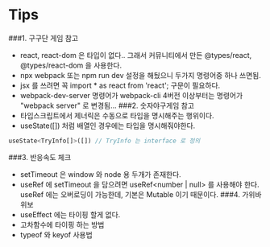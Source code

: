 # Tips
###1. 구구단 게임 참고
- react, react-dom 은 타입이 없다.. 그래서 커뮤니티에서 만든 @types/react, @types/react-dom 을 사용한다.
- npx webpack 또는 npm run dev 설정을 해뒀으니 두가지 명령어중 하나 쓰면됨.
- jsx 를 쓰려면 꼭 import * as react from 'react'; 구문이 필요하다.
- webpack-dev-server 명령어가 webpack-cli 4버전 이상부터는 명령어가 "webpack server" 로 변경됨...
###2. 숫자야구게임 참고
- 타입스크립트에서 제너릭은 수동으로 타입을 명시해주는 행위이다.
- useState([]) 처럼 배열인 경우에는 타입을 명시해줘야한다.
```javascript
useState<TryInfo[]>([]) // TryInfo 는 interface 로 정의
```
###3. 반응속도 체크
- setTimeout 은 window 와 node 용 두개가 존재한다.
- useRef 에 setTimeout 을 담으려면 useRef<number | null> 를 사용해야 한다.  
  useRef 에는 오버로딩이 가능한데, 기본은 Mutable 이기 때문이다.
###4. 가위바위보
- useEffect 에는 타이핑 할게 없다.
- 고차함수에 타이핑 하는 방법
- typeof 와 keyof 사용법
  